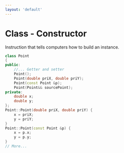 ```yaml
---
layout: 'default'
---
```


# <fluent-emoji-triangular-ruler/> Class - Constructor
Instruction <fluent-emoji-page-with-curl/> that tells computers how to build <fluent-emoji-hammer-and-wrench/> an instance.

```cpp {all|5-8|5|6|7|8|13-16|17-20|all}
class Point
{
public:
    //... Getter and setter
    Point();
    Point(double priX, double priY);
    Point(const Point &p);
    Point(Point&& sourcePoint);
private:
    double x;
    double y;
};
Point::Point(double priX, double priY) {
    x = priX;
    y = priY;
}
Point::Point(const Point &p) {
    x = p.x;
    y = p.y;
}
// More...
```